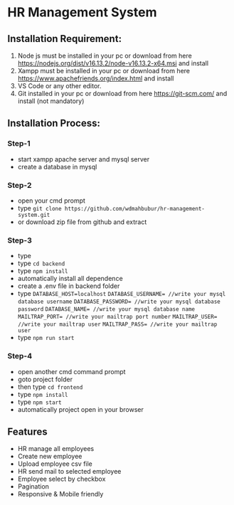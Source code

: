 # HR Management System

## Installation Requirement:
1. Node js must be installed in your pc or download from here https://nodejs.org/dist/v16.13.2/node-v16.13.2-x64.msi and install
2. Xampp must be installed in your pc or download from here https://www.apachefriends.org/index.html and install
3. VS Code or any other editor.
4. Git installed in your pc or download from here https://git-scm.com/ and install (not mandatory)

## Installation Process:
### Step-1
- start xampp apache server and mysql server
- create a database in mysql

### Step-2
- open your cmd prompt
- type `git clone https://github.com/wdmahbubur/hr-management-system.git` 
- or download zip file from github and extract

### Step-3
- type 
- type `cd backend`
- type `npm install`
- automatically install all dependence
- create a .env file in backend folder
- type `DATABASE_HOST=localhost`
        `DATABASE_USERNAME= //write your mysql database username`
        `DATABASE_PASSWORD= //write your mysql database password`
        `DATABASE_NAME= //write your mysql database name`
        `MAILTRAP_PORT= //write your mailtrap port number`
        `MAILTRAP_USER= //write your mailtrap user`
        `MAILTRAP_PASS= //write your mailtrap user`
- type `npm run start`

### Step-4
- open another cmd command prompt
- goto project folder
- then type `cd frontend`
- type `npm install`
- type `npm start`
- automatically project open in your browser

## Features
- HR manage all employees
- Create new employee
- Upload employee csv file
- HR send mail to selected employee
- Employee select by checkbox
- Pagination
- Responsive & Mobile friendly


